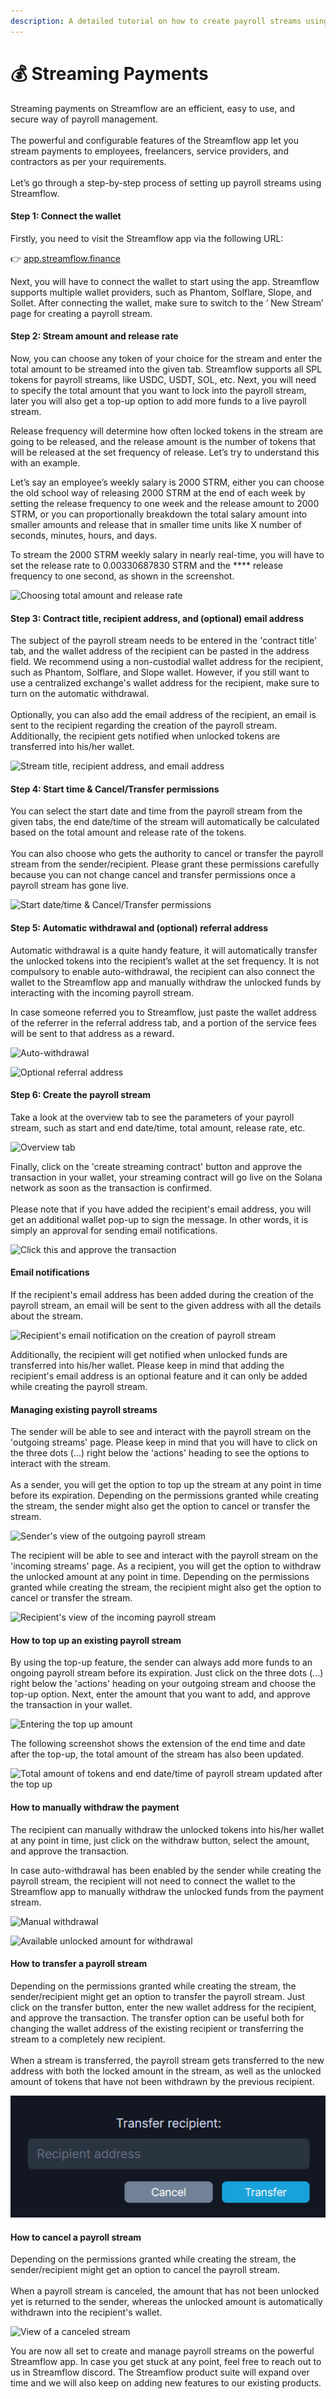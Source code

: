 ```yaml
---
description: A detailed tutorial on how to create payroll streams using Streamflow
---
```


# 💰 Streaming Payments

Streaming payments on Streamflow are an efficient, easy to use, and secure way of payroll management.\
\
The powerful and configurable features of the Streamflow app let you stream payments to employees, freelancers, service providers, and contractors as per your requirements.\
\
Let’s go through a step-by-step process of setting up payroll streams using Streamflow.

#### Step 1: Connect the wallet

Firstly, you need to visit the Streamflow app via the following URL:

👉 [app.streamflow.finance](https://bit.ly/3igHaDj)

Next, you will have to connect the wallet to start using the app. Streamflow supports multiple wallet providers, such as Phantom, Solflare, Slope, and Sollet. After connecting the wallet, make sure to switch to the ‘ New Stream’ page for creating a payroll stream.

#### Step 2: **Stream amount and release rate**

Now, you can choose any token of your choice for the stream and enter the total amount to be streamed into the given tab. Streamflow supports all SPL tokens for payroll streams, like USDC, USDT, SOL, etc. Next, you will need to specify the total amount that you want to lock into the payroll stream, later you will also get a top-up option to add more funds to a live payroll stream.

Release frequency will determine how often locked tokens in the stream are going to be released, and the release amount is the number of tokens that will be released at the set frequency of release. Let’s try to understand this with an example.

Let’s say an employee’s weekly salary is 2000 STRM, either you can choose the old school way of releasing 2000 STRM at the end of each week by setting the release frequency to one week and the release amount to 2000 STRM, or you can proportionally breakdown the total salary amount into smaller amounts and release that in smaller time units like X number of seconds, minutes, hours, and days.

To stream the 2000 STRM weekly salary in nearly real-time, you will have to set the release rate to 0.00330687830 STRM and the **** release frequency to one second, as shown in the screenshot.

![Choosing total amount and release rate](../../.gitbook/assets/0.0033068783068.png)

#### Step 3: Contract title, recipient address, and (optional) email address

The subject of the payroll stream needs to be entered in the 'contract title' tab, and the wallet address of the recipient can be pasted in the address field. We recommend using a non-custodial wallet address for the recipient, such as Phantom, Solflare, and Slope wallet. However, if you still want to use a centralized exchange's wallet address for the recipient, make sure to turn on the automatic withdrawal.\
\
Optionally, you can also add the email address of the recipient, an email is sent to the recipient regarding the creation of the payroll stream. Additionally, the recipient gets notified when unlocked tokens are transferred into his/her wallet.      &#x20;

![Stream title, recipient address, and email address](<../../.gitbook/assets/streaming 2.JPG>)

#### Step 4: Start time & Cancel/Transfer permissions

You can select the start date and time from the payroll stream from the given tabs, the end date/time of the stream will automatically be calculated based on the total amount and release rate of the tokens.\
\
You can also choose who gets the authority to cancel or transfer the payroll stream from the sender/recipient. Please grant these permissions carefully because you can not change cancel and transfer permissions once a payroll stream has gone live.            &#x20;

![Start date/time & Cancel/Transfer permissions](<../../.gitbook/assets/Streaming shot time and persmissions.png>)

#### Step 5: Automatic withdrawal and (optional) referral address

Automatic withdrawal is a quite handy feature, it will automatically transfer the unlocked tokens into the recipient’s wallet at the set frequency. It is not compulsory to enable auto-withdrawal, the recipient can also connect the wallet to the Streamflow app and manually withdraw the unlocked funds by interacting with the incoming payroll stream.

&#x20;In case someone referred you to Streamflow, just paste the wallet address of the referrer in the referral address tab, and a portion of the service fees will be sent to that address as a reward.&#x20;

![Auto-withdrawal](<../../.gitbook/assets/streaming auto withdrawal shot (1).png>)

![Optional referral address](<../../.gitbook/assets/ref address].JPG>)

#### Step 6: Create the payroll stream

Take a look at the overview tab to see the parameters of your payroll stream, such as start and end date/time, total amount, release rate, etc.

![Overview tab](<../../.gitbook/assets/streaming overview.JPG>)

Finally, click on the 'create streaming contract' button and approve the transaction in your wallet, your streaming contract will go live on the Solana network as soon as the transaction is confirmed.\
\
Please note that if you have added the recipient's email address, you will get an additional wallet pop-up to sign the message. In other words, it is simply an approval for sending email notifications.

![Click this and approve the transaction](<../../.gitbook/assets/Screenshot (29).png>)

#### Email notifications

If the recipient's email address has been added during the creation of the payroll stream, an email will be sent to the given address with all the details about the stream.

![Recipient's email notification on the creation of payroll stream](<../../.gitbook/assets/payroll stream email (1).png>)

Additionally, the recipient will get notified when unlocked funds are transferred into his/her wallet. Please keep in mind that adding the recipient's email address is an optional feature and it can only be added while creating the payroll stream.

#### Managing existing payroll streams

The sender will be able to see and interact with the payroll stream on the 'outgoing streams' page. Please keep in mind that you will have to click on the three dots (...) right below the 'actions' heading to see the options to interact with the stream.\
\
As a sender, you will get the option to top up the stream at any point in time before its expiration. Depending on the permissions granted while creating the stream, the sender might also get the option to cancel or transfer the stream.

![Sender's view of the outgoing payroll stream](<../../.gitbook/assets/sender outgoing stream.png>)

The recipient will be able to see and interact with the payroll stream on the 'incoming streams' page. As a recipient, you will get the option to withdraw the unlocked amount at any point in time. Depending on the permissions granted while creating the stream, the recipient might also get the option to cancel or transfer the stream.

![Recipient's view of the incoming payroll stream](<../../.gitbook/assets/rec stream incoming.png>)

#### How to top up an existing payroll stream

By using the top-up feature, the sender can always add more funds to an ongoing payroll stream before its expiration. Just click on the three dots (...) right below the 'actions' heading on your outgoing stream and choose the top-up option. Next, enter the amount that you want to add, and approve the transaction in your wallet.

![Entering the top up amount](<../../.gitbook/assets/top up.png>)

The following screenshot shows the extension of the end time and date after the top-up, the total amount of the stream has also been updated.

![Total amount of tokens and end date/time of payroll stream updated after the top up](<../../.gitbook/assets/after top up.png>)

#### How to manually withdraw the payment

The recipient can manually withdraw the unlocked tokens into his/her wallet at any point in time, just click on the withdraw button, select the amount, and approve the transaction.&#x20;

In case auto-withdrawal has been enabled by the sender while creating the payroll stream, the recipient will not need to connect the wallet to the Streamflow app to manually withdraw the unlocked funds from the payment stream.

![Manual withdrawal](<../../.gitbook/assets/Untitled design (78).png>)

![Available unlocked amount for withdrawal](<../../.gitbook/assets/withdraw (1).png>)

#### How to transfer a payroll stream

Depending on the permissions granted while creating the stream, the sender/recipient might get an option to transfer the payroll stream. Just click on the transfer button, enter the new wallet address for the recipient, and approve the transaction. The transfer option can be useful both for changing the wallet address of the existing recipient or transferring the stream to a completely new recipient.\
\
When a stream is transferred, the payroll stream gets transferred to the new address with both the locked amount in the stream, as well as the unlocked amount of tokens that have not been withdrawn by the previous recipient.

![New recipient address goes in the address field](<../../.gitbook/assets/transfer (2) (2).png>)

#### How to cancel a payroll stream

Depending on the permissions granted while creating the stream, the sender/recipient might get an option to cancel the payroll stream. \
\
When a payroll stream is canceled, the amount that has not been unlocked yet is returned to the sender, whereas the unlocked amount is automatically withdrawn into the recipient's wallet.

![View of a canceled stream
](<../../.gitbook/assets/canceled stream.png>)

You are now all set to create and manage payroll streams on the powerful Streamflow app. In case you get stuck at any point, feel free to reach out to us in Streamflow discord. The Streamflow product suite will expand over time and we will also keep on adding new features to our existing products.

